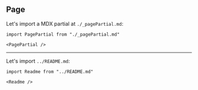 ## Page

Let's import a MDX partial at `./_pagePartial.md`:

```mdx-code-block
import PagePartial from "./_pagePartial.md"

<PagePartial />
```

---

Let's import `../README.md`:

```mdx-code-block
import Readme from "../README.md"

<Readme />
```
